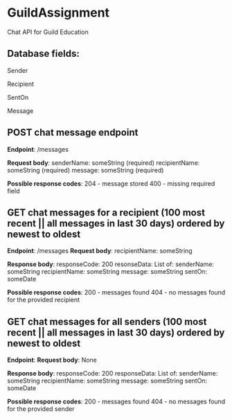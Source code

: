 # GuildAssignment
Chat API for Guild Education

## Database fields:
Sender

Recipient

SentOn

Message


## POST chat message endpoint
**Endpoint**: /messages

**Request body**:
  senderName: someString (required)
  recipientName: someString (required)
  message: someString (required)
  
**Possible response codes**:
204 - message stored
400 - missing required field

## GET chat messages for a recipient (100 most recent || all messages in last 30 days) ordered by newest to oldest
**Endpoint**: /messages
**Request body**:
  recipientName: someString
  
**Response body**:
  responseCode: 200
  resonseData:
    List of:
      senderName: someString
      recipientName: someString
      message: someString
      sentOn: someDate
      
**Possible response codes**:
200 - messages found
404 - no messages found for the provided recipient

## GET chat messages for all senders (100 most recent || all messages in last 30 days) ordered by newest to oldest
**Endpoint**:
**Request body**: None
  
**Response body**:
  responseCode: 200
  responseData:
    List of:
      senderName: someString
      recipientName: someString
      message: someString
      sentOn: someDate
      
**Possible response codes**:
200 - messages found
404 - no messages found for the provided sender
